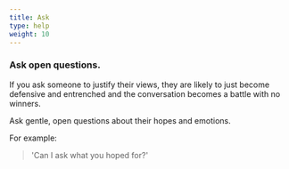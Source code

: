 ```yaml
---
title: Ask
type: help
weight: 10
---
```


### Ask open questions.

If you ask someone to justify their views, they are likely to just become defensive and entrenched and the conversation becomes a battle with no winners.

Ask gentle, open questions about their hopes and emotions.

For example:

> 'Can I ask what you hoped for?'
